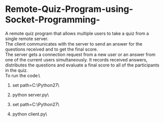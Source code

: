 # Remote-Quiz-Program-using-Socket-Programming-
A remote quiz program that allows multiple users to take a quiz from a single remote server. \
The client communicates with the server to send an answer for the questions received and to get the final score. \
The server gets a connection request from a new user or an answer from one of the current users simultaneously. 
It records received answers,
distributes the questions and evaluate a final score to all of the participants in the quiz.\
To run the code:\
1. set path=C:\Python27\
2. python server.py\


3. set path=C:\Python27\
4. python client.py\

